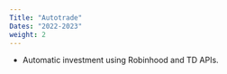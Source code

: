 ```yaml
---
Title: "Autotrade"
Dates: "2022-2023"
weight: 2
---
```

* Automatic investment using Robinhood and TD APIs.